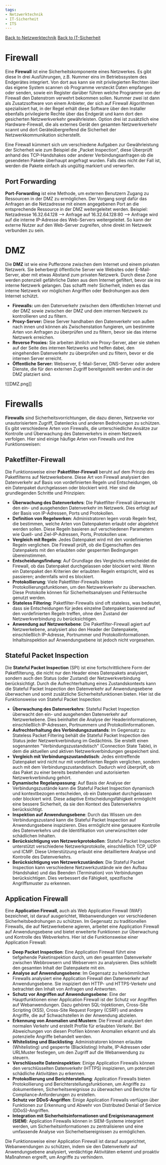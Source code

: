 ```yaml
---
tags:
- Netzwerktechnik
- IT-Sicherheit
- ITS
---
```

[Back to Netzwerktechnik](Uebersicht%20der%20Netzwerktechnik%20Themen.md)
[Back to IT-Sicherheit](Uebersicht%20der%20IT-Sicherheit%20Themen.md)
# Firewall
Eine **Firewall** ist eine Sicherheitskomponente eines Netzwerkes. Es gibt diese In drei Ausführungen, z.B. Nummer eins im Betriebssystem des Endgerätes integriert. Von dort aus kann sie mit privilegierten Rechten über das eigene System scannen ob Programme versteckt Daten empfangen oder senden, sowie ein Register darüber führen welche Programme von der Firewall den Datenstrom verwehrt bekommen sollen. Nummer zwei ist dann als Zusatzsoftware von einem Anbieter, der sich auf Firewall Algorithmen spezialisiert hat, in der Regel erhält diese Software über den Installer ebenfalls privilegierte Rechte über das Endgerät und kann dort den gesicherten Netzwerkverkehr gewährleisten. Option drei ist zusätzlich eine Hardware-Firewall, die als externes Gerät den gesamten Netzwerkverkehr scannt und dort Geräteübergreifend die Sicherheit der Netzwerkkommunikation sicherstellt.

Eine Firewall kümmert sich um verschiedene Aufgaben zur Gewährleistung der Sicherheit wie zum Beispiel die „Packet Inspection“, diese Überprüft anhand des TCP-Handshakes oder anderer Verbindungsanfragen ob die gesendeten Pakete überhaupt angefragt wurden. Falls dies nicht der Fall ist, werden die Pakete einfach als ungültig markiert und verworfen.

## Port Forwarding
**Port-Forwarding** ist eine Methode, um externen Benutzern Zugang zu Ressourcen in der DMZ zu ermöglichen. Der Vorgang sorgt dafür das Anfragen an die Netzadresse mit einem angegebenen Port an die entsprechende Ressource in der DMZ weitergeleitet werden. Beispiel: Netzadresse 16.32.64.128 --> Anfrage auf 16.32.64.128:80 --> Anfrage wird auf die interne IP-Adresse des Web-Servers weitergeleitet. So kann der externe Nutzer auf den Web-Server zugreifen, ohne direkt im Netzwerk verbunden zu sein.

# DMZ
Die **DMZ** ist wie eine Pufferzone zwischen dem Internet und einem privaten Netzwerk. Sie beherbergt öffentliche Server wie Websites oder E-Mail-Server, aber mit etwas Abstand zum privaten Netzwerk. Durch diese Zone werden potenziell gefährliche Daten aus dem Internet gefiltert, bevor sie ins interne Netzwerk gelangen. Das schafft mehr Sicherheit, indem es das interne Netzwerk vor möglichen Angriffen oder Bedrohungen aus dem Internet schützt.

- **Firewalls:** um den Datenverkehr zwischen dem öffentlichen Internet und der DMZ sowie zwischen der DMZ und dem internen Netzwerk zu kontrollieren und zu filtern.
- **Proxy-Server:** Diese Server handhaben den Datenverkehr von außen nach innen und können als Zwischenstation fungieren, um bestimmte Arten von Anfragen zu überprüfen und zu filtern, bevor sie das interne Netzwerk erreichen.
- **Reverse Proxies:** Sie arbeiten ähnlich wie Proxy-Server, aber sie stehen auf der Seite des internen Netzwerks und helfen dabei, den eingehenden Datenverkehr zu überprüfen und zu filtern, bevor er die internen Server erreicht.
- **Öffentliche Server:** Webserver, E-Mail-Server, DNS-Server oder andere Dienste, die für den externen Zugriff bereitgestellt werden und in der DMZ platziert sind.

![[DMZ.png]]

# Firewalls
**Firewalls** sind Sicherheitsvorrichtungen, die dazu dienen, Netzwerke vor unautorisiertem Zugriff, Datenlecks und anderen Bedrohungen zu schützen. Es gibt verschiedene Arten von Firewalls, die unterschiedliche Ansätze zur Kontrolle und Überwachung des Datenverkehrs in einem Netzwerk verfolgen. Hier sind einige häufige Arten von Firewalls und ihre Funktionsweisen:

## Paketfilter-Firewall
Die Funktionsweise einer **Paketfilter-Firewall** beruht auf dem Prinzip des Paketfilterns auf Netzwerkebene. Diese Art von Firewall analysiert den Datenverkehr auf Basis von vordefinierten Regeln und Entscheidungen, ob ein Datenpaket durchgelassen oder blockiert wird. Hier sind die grundlegenden Schritte und Prinzipien:

- **Überwachung des Datenverkehrs**: Die Paketfilter-Firewall überwacht den ein- und ausgehenden Datenverkehr im Netzwerk. Dies erfolgt auf der Basis von IP-Adressen, Ports und Protokollen.
- **Definition von Regelwerken**: Administratoren legen vorab Regeln fest, die bestimmen, welche Arten von Datenpaketen erlaubt oder abgelehnt werden sollen. Diese Regeln basieren auf verschiedenen Parametern wie Quell- und Ziel-IP-Adressen, Ports, Protokollen usw.
- **Vergleich mit Regeln**: Jedes Datenpaket wird mit den vordefinierten Regeln verglichen. Die Firewall prüft, ob die Eigenschaften des Datenpakets mit den erlaubten oder gesperrten Bedingungen übereinstimmen.
- **Entscheidungsfindung**: Auf Grundlage des Vergleichs entscheidet die Firewall, ob das Datenpaket durchgelassen oder blockiert wird. Wenn ein Datenpaket den Kriterien der erlaubten Regeln entspricht, wird es passieren; andernfalls wird es blockiert.
- **Protokollierung**: Viele Paketfilter-Firewalls bieten Protokollierungsfunktionen, um den Netzwerkverkehr zu überwachen. Diese Protokolle können für Sicherheitsanalysen und Fehlersuche genutzt werden.
- **Stateless Filtering**: Paketfilter-Firewalls sind oft stateless, was bedeutet, dass sie Entscheidungen für jedes einzelne Datenpaket basierend auf den vordefinierten Regeln treffen, ohne den Zustand der Netzwerkverbindung zu berücksichtigen.
- **Anwendung auf Netzwerkebene**: Die Paketfilter-Firewall agiert auf Netzwerkebene, analysiert also den Header der Datenpakete, einschließlich IP-Adresse, Portnummer und Protokollinformationen. Inhaltsinspektion auf Anwendungsebene ist jedoch nicht vorgesehen.

## Stateful Packet Inspection
Die **Stateful Packet Inspection** (SPI) ist eine fortschrittlichere Form der Paketfilterung, die nicht nur den Header eines Datenpakets analysiert, sondern auch den Status (oder Zustand) der Netzwerkverbindung berücksichtigt. Durch die Aufrechterhaltung eines Zustandskontexts kann die Stateful Packet Inspection den Datenverkehr auf Anwendungsebene überwachen und somit zusätzliche Sicherheitsfunktionen bieten. Hier ist die Funktionsweise von Stateful Packet Inspection:

- **Überwachung des Datenverkehrs**: Stateful Packet Inspection überwacht den ein- und ausgehenden Datenverkehr auf Netzwerkebene. Dies beinhaltet die Analyse der Headerinformationen, einschließlich IP-Adressen, Portnummern und Protokollinformationen.
- **Aufrechterhaltung des Verbindungszustands**: Im Gegensatz zu Stateless Packet Filtering behält die Stateful Packet Inspection den Status jeder Netzwerkverbindung im Gedächtnis. Sie erstellt einen sogenannten "Verbindungszustandstisch" (Connection State Table), in dem die aktuellen und aktiven Netzwerkverbindungen gespeichert sind.
- **Vergleich mit Verbindungszustandstisch**: Jedes eintreffende Datenpaket wird nicht nur mit vordefinierten Regeln verglichen, sondern auch mit dem Verbindungszustandstisch. Dadurch wird überprüft, ob das Paket zu einer bereits bestehenden und autorisierten Netzwerkverbindung gehört.
- **Dynamische Regelanpassung**: Auf Basis der Analyse der Verbindungszustände kann die Stateful Packet Inspection dynamisch und kontextbezogen entscheiden, ob ein Datenpaket durchgelassen oder blockiert wird. Diese adaptive Entscheidungsfähigkeit ermöglicht eine bessere Sicherheit, da sie den Kontext des Datenverkehrs berücksichtigt.
- **Inspektion auf Anwendungsebene**: Durch das Wissen um den Verbindungszustand kann die Stateful Packet Inspection auf Anwendungsebene inspizieren. Dies ermöglicht eine genauere Kontrolle des Datenverkehrs und die Identifikation von unerwünschten oder schädlichen Inhalten.
- **Berücksichtigung von Netzwerkprotokollen**: Stateful Packet Inspection unterstützt verschiedene Netzwerkprotokolle, einschließlich TCP, UDP und ICMP. Diese Unterstützung erlaubt eine detailliertere Analyse und Kontrolle des Datenverkehrs.
- **Berücksichtigung von Netzwerkzuständen**: Die Stateful Packet Inspection kann verschiedene Netzwerkzustände wie den Aufbau (Handshake) und das Beenden (Termination) von Verbindungen berücksichtigen. Dies verbessert die Fähigkeit, spezifische Angriffsmuster zu erkennen.

## Application Firewall
Eine **Application Firewall**, auch als Web Application Firewall (WAF) bezeichnet, ist darauf ausgerichtet, Webanwendungen vor verschiedenen Sicherheitsbedrohungen zu schützen. Im Gegensatz zu traditionellen Firewalls, die auf Netzwerkebene agieren, arbeitet eine Application Firewall auf Anwendungsebene und bietet erweiterte Funktionen zur Überwachung und Kontrolle des Webverkehrs. Hier ist die Funktionsweise einer Application Firewall:

- **Deep Packet Inspection**: Eine Application Firewall führt eine tiefgehende Paketinspektion durch, um den gesamten Datenverkehr zwischen Webbrowsern und Webservern zu analysieren. Dies schließt den gesamten Inhalt der Datenpakete mit ein.
- **Analyse auf Anwendungsebene**: Im Gegensatz zu herkömmlichen Firewalls analysiert eine Application Firewall den Datenverkehr auf Anwendungsebene. Sie inspiziert den HTTP- und HTTPS-Verkehr und betrachtet den Inhalt von Anfragen und Antworten.
- **Schutz vor Angriffen auf Anwendungsebene**: Eine der Hauptfunktionen einer Application Firewall ist der Schutz vor Angriffen auf Webanwendungen. Dazu gehören SQL-Injektionen, Cross-Site Scripting (XSS), Cross-Site Request Forgery (CSRF) und andere Angriffe, die auf Schwachstellen in der Anwendung abzielen.
- **Erkennung von Anomalien und Mustern**: Die Firewall analysiert den normalen Verkehr und erstellt Profile für erlaubten Verkehr. Bei Abweichungen von diesen Profilen können Anomalien erkannt und als potenzielle Angriffe behandelt werden.
- **Whitelisting und Blacklisting**: Administratoren können erlaubte (Whitelisting) und gesperrte (Blacklisting) Inhalte, IP-Adressen oder URLMuster festlegen, um den Zugriff auf die Webanwendung zu steuern.
- **Verschlüsselte Dateninspektion**: Einige Application Firewalls können den verschlüsselten Datenverkehr (HTTPS) inspizieren, um potenziell schädliche Aktivitäten zu erkennen.
- **Protokollierung und Berichterstellung**: Application Firewalls bieten Protokollierung und Berichterstellungsfunktionen, um Angriffe zu dokumentieren, Sicherheitsereignisse zu überwachen und Berichte für Compliance-Anforderungen zu erstellen.
- **Schutz vor DDoS-Angriffen**: Einige Application Firewalls verfügen über Funktionen zur Erkennung und Abwehr von Distributed Denial of Service (DDoS)-Angriffen.
- **Integration mit Sicherheitsinformationen und Ereignismanagement (SIEM)**: Application Firewalls können in SIEM-Systeme integriert werden, um Sicherheitsinformationen zu zentralisieren und eine umfassende Analyse von Sicherheitsereignissen zu ermöglichen.

Die Funktionsweise einer Application Firewall ist darauf ausgerichtet, Webanwendungen zu schützen, indem sie den Datenverkehr auf Anwendungsebene analysiert, verdächtige Aktivitäten erkennt und proaktiv Maßnahmen ergreift, um Angriffe zu verhindern.